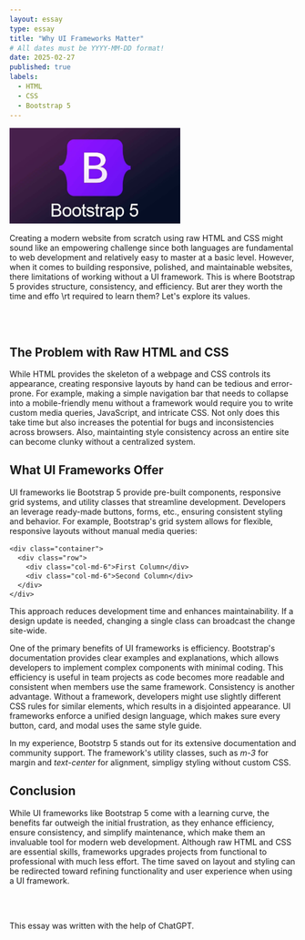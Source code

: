 ```yaml
---
layout: essay
type: essay
title: "Why UI Frameworks Matter"
# All dates must be YYYY-MM-DD format!
date: 2025-02-27
published: true
labels:
  - HTML
  - CSS
  - Bootstrap 5
---
```


<img width="300px" class="rounded float-start pe-4" src="../img/bootstrap5.jpg">

Creating a modern website from scratch using raw HTML and CSS might sound like an empowering challenge since both languages are fundamental to web development and relatively easy to master at a basic level. However, when it comes to building responsive, polished, and maintainable websites, there limitations of working without a UI framework. This is where Bootstrap 5 provides structure, consistency, and efficiency. But arer they worth the time and effo
\rt required to learn them? Let's explore its values.

<br><br>

## The Problem with Raw HTML and CSS

While HTML provides the skeleton of a webpage and CSS controls its appearance, creating responsive layouts by hand can be tedious and error-prone. For example, making a simple navigation bar that needs to collapse into a mobile-friendly menu without a framework would require you to write custom media queries, JavaScript, and intricate CSS. Not only does this take time but also increases the potential for bugs and inconsistencies across browsers. Also, maintainting style consistency across an entire site can become clunky without a centralized system.

## What UI Frameworks Offer

UI frameworks lie Bootstrap 5 provide pre-built components, responsive grid systems, and utility classes that streamline development. Developers an leverage ready-made buttons, forms, etc., ensuring consistent styling and behavior. For example, Bootstrap's grid system allows for flexible, responsive layouts without manual media queries:
```
<div class="container">
  <div class="row">
    <div class="col-md-6">First Column</div>
    <div class="col-md-6">Second Column</div>
  </div>
</div>
```
This approach reduces development time and enhances maintainability. If a design update is needed, changing a single class can broadcast the change site-wide.

One of the primary benefits of UI frameworks is efficiency. Bootstrap's documentation provides clear examples and explanations, which allows developers to implement complex components with minimal coding. This efficiency is useful in team projects as code becomes more readable and consistent when members use the same framework. Consistency is another advantage. Without a framework, developers might use slightly different CSS rules for similar elements, which results in a disjointed appearance. UI frameworks enforce a unified design language, which makes sure every button, card, and modal uses the same style guide.

In my experience, Bootstrp 5 stands out for its extensive documentation and community support. The framework's utility classes, such as *m-3* for margin and *text-center* for alignment, simpligy styling without custom CSS.

## Conclusion

While UI frameworks like Bootstrap 5 come with a learning curve, the benefits far outweigh the initial frustration, as they enhance efficiency, ensure consistency, and simplify maintenance, which make them an invaluable tool for modern web development. Although raw HTML and CSS are essential skills, frameworks upgrades projects from functional to professional with much less effort. The time saved on layout and styling can be redirected toward refining functionality and user experience when using a UI framework.

<br><br>

This essay was written with the help of ChatGPT.
